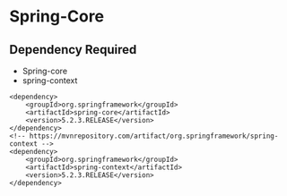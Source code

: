 # Spring-Core

## Dependency Required

* Spring-core
* spring-context

```
<dependency>
    <groupId>org.springframework</groupId>
    <artifactId>spring-core</artifactId>
    <version>5.2.3.RELEASE</version>
</dependency>
<!-- https://mvnrepository.com/artifact/org.springframework/spring-context -->
<dependency>
    <groupId>org.springframework</groupId>
    <artifactId>spring-context</artifactId>
    <version>5.2.3.RELEASE</version>
</dependency>

```
